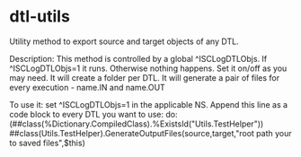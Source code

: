 # dtl-utils
Utility method to export source and target objects of any DTL. 

Description:
  This method is controlled by a global ^ISCLogDTLObjs. If ^ISCLogDTLObjs=1 it runs. Otherwise nothing happens. Set it on/off as you may need.
  It will create a folder per DTL. It will generate a pair of files for every execution - name.IN and name.OUT

To use it:
  set ^ISCLogDTLObjs=1 in the applicable NS. 
  Append this line as a code block to every DTL you want to use: 
  do:(##class(%Dictionary.CompiledClass).%ExistsId("Utils.TestHelper")) ##class(Utils.TestHelper).GenerateOutputFiles(source,target,"root path your to saved files",$this)
